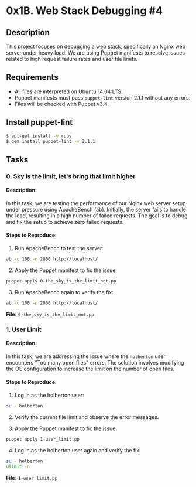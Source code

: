 # 0x1B. Web Stack Debugging #4

## Description

This project focuses on debugging a web stack, specifically an Nginx web server under heavy load. We are using Puppet manifests to resolve issues related to high request failure rates and user file limits.

## Requirements

- All files are interpreted on Ubuntu 14.04 LTS.
- Puppet manifests must pass `puppet-lint` version 2.1.1 without any errors.
- Files will be checked with Puppet v3.4.

## Install puppet-lint

```bash
$ apt-get install -y ruby
$ gem install puppet-lint -v 2.1.1
```

## Tasks

### 0. Sky is the limit, let's bring that limit higher

#### Description:

In this task, we are testing the performance of our Nginx web server setup under pressure using ApacheBench (ab). Initially, the server fails to handle the load, resulting in a high number of failed requests. The goal is to debug and fix the setup to achieve zero failed requests.

#### Steps to Reproduce:

1. Run ApacheBench to test the server:

```bash
ab -c 100 -n 2000 http://localhost/
```

2. Apply the Puppet manifest to fix the issue:

```bash
puppet apply 0-the_sky_is_the_limit_not.pp
```

3. Run ApacheBench again to verify the fix:

```bash
ab -c 100 -n 2000 http://localhost/
```

**File:** `0-the_sky_is_the_limit_not.pp`

### 1. User Limit

#### Description:

In this task, we are addressing the issue where the `holberton` user encounters "Too many open files" errors. The solution involves modifying the OS configuration to increase the limit on the number of open files.

#### Steps to Reproduce:

1. Log in as the holberton user:

```bash
su - holberton
```

2. Verify the current file limit and observe the error messages.

3. Apply the Puppet manifest to fix the issue:

```bash
puppet apply 1-user_limit.pp
```

4. Log in as the holberton user again and verify the fix:

```bash
su - holberton
ulimit -n
```

**File:** `1-user_limit.pp`
